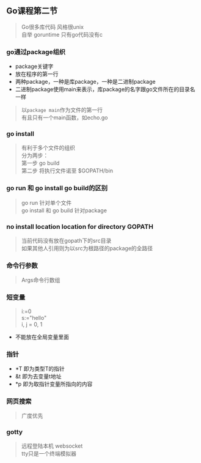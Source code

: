 ## Go课程第二节
> Go很多库代码 风格很unix<br>
自举 goruntime 只有go代码没有c

### go通过package组织
- package关键字
- 放在程序的第一行
- 两种package，一种是库package，一种是二进制package
- 二进制package使用main来表示，库package的名字跟go文件所在的目录名一样
> 以`package main`作为文件的第一行<br>
有且只有一个main函数，如echo.go


### go install
> 有利于多个文件的组织<br>
分为两步：<br>
    第一步 go build<br>
    第二步 将执行文件诺至 $GOPATH/bin

### go run 和 go install go build的区别
> go run 针对单个文件<br>
go install 和 go build 针对package

### no install location location for directory GOPATH
> 当前代码没有放在gopath下的src目录<br>
> 如果其他人引用则为以src为根路径的package的全路径

### 命令行参数
> Args命令行数组

### 短变量
> i:=0<br>
s:="hello"<br>
i, j = 0, 1<br>
- 不能放在全局变量里面

### 指针
- *T 即为类型T的指针
- &t 即为去变量t地址
- *p 即为取指针变量所指向的内容

### 网页搜索 
> 广度优先<br>

### gotty
> 远程登陆本机 websocket<br>
tty只是一个终端模拟器